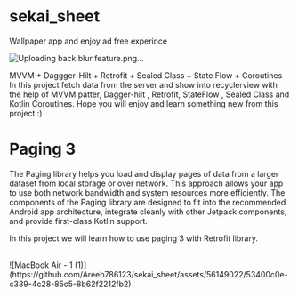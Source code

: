 # sekai_sheet

Wallpaper app  and enjoy ad free experince 




![Uploading back blur feature.png…]()



MVVM + Daggger-Hilt + Retrofit + Sealed Class + State Flow + Coroutines In this project fetch data from the server and show into recyclerview with the help of MVVM patter, Dagger-hilt , Retrofit, StateFlow , Sealed Class and Kotlin Coroutines. Hope you will enjoy and learn something new from this project :)

<H1>Paging 3 </H1>

<p>The Paging library helps you load and display pages of data from a larger dataset from local storage or over network. This approach allows your app to use both network bandwidth and system resources more efficiently. The components of the Paging library are designed to fit into the recommended Android app architecture, integrate cleanly with other Jetpack components, and provide first-class Kotlin support.

In this project we will learn how to use paging 3 with Retrofit library.</p>


</br>
![MacBook Air - 1 (1)](https://github.com/Areeb786123/sekai_sheet/assets/56149022/53400c0e-c339-4c28-85c5-8b62f2212fb2)

